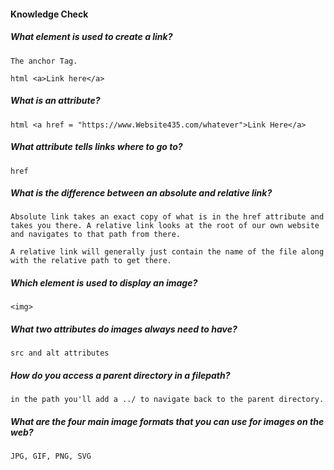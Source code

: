#### Knowledge Check

  ##### What element is used to create a link?
    The anchor Tag.  
    
  ```html <a>Link here</a>```

  ##### What is an attribute?
  ```html <a href = "https://www.Website435.com/whatever">Link Here</a>```

  ##### What attribute tells links where to go to?
    href

  ##### What is the difference between an absolute and relative link?
    Absolute link takes an exact copy of what is in the href attribute and takes you there. A relative link looks at the root of our own website and navigates to that path from there.  

    A relative link will generally just contain the name of the file along with the relative path to get there.

  ##### Which element is used to display an image?
    <img>

  ##### What two attributes do images always need to have?
    src and alt attributes

  ##### How do you access a parent directory in a filepath?
    in the path you'll add a ../ to navigate back to the parent directory.

  ##### What are the four main image formats that you can use for images on the web?
    JPG, GIF, PNG, SVG